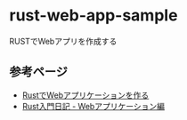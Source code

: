 # rust-web-app-sample

RUSTでWebアプリを作成する

## 参考ページ

- [RustでWebアプリケーションを作る](https://caddi.tech/archives/416)
- [Rust入門日記 - Webアプリケーション編](https://zenn.dev/kawahara/scraps/7fa9b51e094736)
